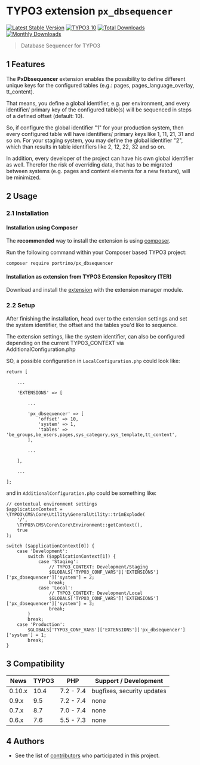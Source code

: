 # TYPO3 extension `px_dbsequencer`

[![Latest Stable Version](https://poser.pugx.org/portrino/px_dbsequencer/v/stable)](https://packagist.org/packages/portrino/px_dbsequencer)
[![TYPO3 10](https://img.shields.io/badge/TYPO3-10-orange.svg)](https://get.typo3.org/version/10)
[![Total Downloads](https://poser.pugx.org/portrino/px_dbsequencer/downloads)](https://packagist.org/packages/portrino/px_dbsequencer)
[![Monthly Downloads](https://poser.pugx.org/portrino/px_dbsequencer/d/monthly)](https://packagist.org/packages/portrino/px_dbsequencer)

> Database Sequencer for TYPO3

## 1 Features

The **PxDbsequencer** extension enables the possibility to define different unique keys for the configured tables 
(e.g.: pages, pages_language_overlay, tt_content).

That means, you define a global identifier, e.g. per environment, and every identifier/ primary key of the configured 
table(s) will be sequenced in steps of a defined offset (default: 10). 

So, if configure the global identifier "1" for your production system, then every configured table will have 
identifiers/ primary keys like 1, 11, 21, 31 and so on. For your staging system, you may define the global identifier 
"2", which than results in table identifiers like 2, 12, 22, 32 and so on.

In addition, every developer of the project can have his own global identifier as well. Therefor the risk of overriding 
data, that has to be migrated between systems (e.g. pages and content elements for a new feature), will be minimized.

## 2 Usage

### 2.1 Installation

#### Installation using Composer

The **recommended** way to install the extension is using [composer](https://getcomposer.org/).

Run the following command within your Composer based TYPO3 project:

```
composer require portrino/px_dbsequencer
```

#### Installation as extension from TYPO3 Extension Repository (TER)

Download and install the [extension](https://extensions.typo3.org/extension/px_dbsequencer) with the extension manager 
module.

### 2.2 Setup

After finishing the installation, head over to the extension settings and set the system identifier, the offset and the
tables you'd like to sequence.

The extension settings, like the system identifier, can also be configured depending on the current TYPO3_CONTEXT via 
AdditionalConfiguration.php

SO, a possible configuration in `LocalConfiguration.php` could look like:

```
return [

    ...
    
    'EXTENSIONS' => [
    
        ...
        
        'px_dbsequencer' => [
            'offset' => 10,
            'system' => 1,
            'tables' => 'be_groups,be_users,pages,sys_category,sys_template,tt_content',
        ],
        
        ...
        
    ],
    
    ...
    
];
```

and in `AdditionalConfiguration.php` could be something like:

```
// contextual environment settings
$applicationContext = \TYPO3\CMS\Core\Utility\GeneralUtility::trimExplode(
    '/',
    \TYPO3\CMS\Core\Core\Environment::getContext(),
    true
);

switch ($applicationContext[0]) {
    case 'Development':
        switch ($applicationContext[1]) {
            case 'Staging':
                // TYPO3_CONTEXT: Development/Staging
                $GLOBALS['TYPO3_CONF_VARS']['EXTENSIONS']['px_dbsequencer']['system'] = 2;
                break;
            case 'Local':
                // TYPO3_CONTEXT: Development/Local
                $GLOBALS['TYPO3_CONF_VARS']['EXTENSIONS']['px_dbsequencer']['system'] = 3;
                break;
        }
        break;
    case 'Production':
        $GLOBALS['TYPO3_CONF_VARS']['EXTENSIONS']['px_dbsequencer']['system'] = 1;
        break;
}
```

## 3 Compatibility

| News   | TYPO3 | PHP       | Support / Development       |
|--------|-------|-----------|-----------------------------|
| 0.10.x | 10.4  | 7.2 - 7.4 | bugfixes, security updates  |
| 0.9.x  | 9.5   | 7.2 - 7.4 | none                        |
| 0.7.x  | 8.7   | 7.0 - 7.4 | none                        |
| 0.6.x  | 7.6   | 5.5 - 7.3 | none                        |

## 4 Authors

* See the list of [contributors](https://github.com/portrino/px_dbsequencer/graphs/contributors) who participated in this project.
